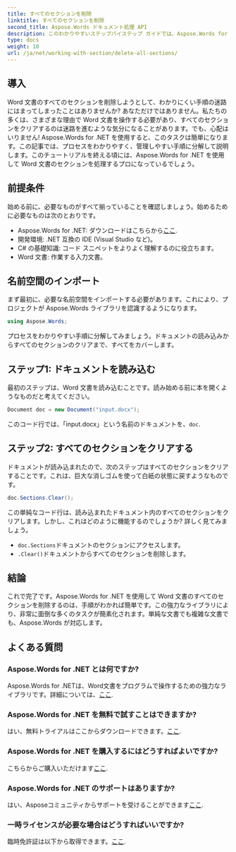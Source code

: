 ```yaml
---
title: すべてのセクションを削除
linktitle: すべてのセクションを削除
second_title: Aspose.Words ドキュメント処理 API
description: このわかりやすいステップバイステップ ガイドでは、Aspose.Words for .NET を使用して Word 文書内のすべてのセクションを削除する方法を学習します。
type: docs
weight: 10
url: /ja/net/working-with-section/delete-all-sections/
---
```

## 導入

Word 文書のすべてのセクションを削除しようとして、わかりにくい手順の迷路にはまってしまったことはありませんか? あなただけではありません。私たちの多くは、さまざまな理由で Word 文書を操作する必要があり、すべてのセクションをクリアするのは迷路を進むような気分になることがあります。でも、心配はいりません! Aspose.Words for .NET を使用すると、このタスクは簡単になります。この記事では、プロセスをわかりやすく、管理しやすい手順に分解して説明します。このチュートリアルを終える頃には、Aspose.Words for .NET を使用して Word 文書のセクションを処理するプロになっているでしょう。

## 前提条件

始める前に、必要なものがすべて揃っていることを確認しましょう。始めるために必要なものは次のとおりです。

-  Aspose.Words for .NET: ダウンロードはこちらから[ここ](https://releases.aspose.com/words/net/).
- 開発環境: .NET 互換の IDE (Visual Studio など)。
- C# の基礎知識: コード スニペットをよりよく理解するのに役立ちます。
- Word 文書: 作業する入力文書。

## 名前空間のインポート

まず最初に、必要な名前空間をインポートする必要があります。これにより、プロジェクトが Aspose.Words ライブラリを認識するようになります。

```csharp
using Aspose.Words;
```

プロセスをわかりやすい手順に分解してみましょう。ドキュメントの読み込みからすべてのセクションのクリアまで、すべてをカバーします。

## ステップ1: ドキュメントを読み込む

最初のステップは、Word 文書を読み込むことです。読み始める前に本を開くようなものだと考えてください。

```csharp
Document doc = new Document("input.docx");
```

このコード行では、「input.docx」という名前のドキュメントを、`doc`.

## ステップ2: すべてのセクションをクリアする

ドキュメントが読み込まれたので、次のステップはすべてのセクションをクリアすることです。これは、巨大な消しゴムを使って白紙の状態に戻すようなものです。

```csharp
doc.Sections.Clear();
```

この単純なコード行は、読み込まれたドキュメント内のすべてのセクションをクリアします。しかし、これはどのように機能するのでしょうか? 詳しく見てみましょう。

- `doc.Sections`ドキュメントのセクションにアクセスします。
- `.Clear()`ドキュメントからすべてのセクションを削除します。

## 結論

これで完了です。Aspose.Words for .NET を使用して Word 文書のすべてのセクションを削除するのは、手順がわかれば簡単です。この強力なライブラリにより、非常に面倒な多くのタスクが簡素化されます。単純な文書でも複雑な文書でも、Aspose.Words が対応します。 

## よくある質問

### Aspose.Words for .NET とは何ですか?
 Aspose.Words for .NETは、Word文書をプログラムで操作するための強力なライブラリです。詳細については、[ここ](https://reference.aspose.com/words/net/).

### Aspose.Words for .NET を無料で試すことはできますか?
はい、無料トライアルはここからダウンロードできます。[ここ](https://releases.aspose.com/).

### Aspose.Words for .NET を購入するにはどうすればよいですか?
こちらからご購入いただけます[ここ](https://purchase.aspose.com/buy).

### Aspose.Words for .NET のサポートはありますか?
はい、Asposeコミュニティからサポートを受けることができます[ここ](https://forum.aspose.com/c/words/8).

### 一時ライセンスが必要な場合はどうすればいいですか?
臨時免許証は以下から取得できます。[ここ](https://purchase.aspose.com/temporary-license/).